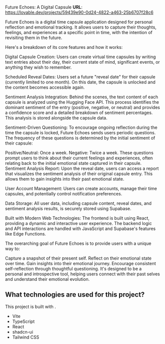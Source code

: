Future Echoes: A Digital Capsule
**URL**: https://lovable.dev/projects/59439e90-0d24-4822-a463-25b6707f28c6


Future Echoes is a digital time capsule application designed for personal reflection and emotional tracking. It allows users to capture their thoughts, feelings, and experiences at a specific point in time, with the intention of revisiting them in the future.

Here's a breakdown of its core features and how it works:

Digital Capsule Creation: Users can create virtual time capsules by writing text entries about their day, their current state of mind, significant events, or anything they wish to remember.

Scheduled Reveal Dates: Users set a future "reveal date" for their capsule (currently limited to one month). On this date, the capsule is unlocked and the content becomes accessible again.

Sentiment Analysis Integration: Behind the scenes, the text content of each capsule is analyzed using the Hugging Face API. This process identifies the dominant sentiment of the entry (positive, negative, or neutral) and provides a confidence score and a detailed breakdown of sentiment percentages. This analysis is stored alongside the capsule data.

Sentiment-Driven Questioning: To encourage ongoing reflection during the time the capsule is locked, Future Echoes sends users periodic questions. The frequency of these questions is determined by the initial sentiment of their capsule:

Positive/Neutral: Once a week.
Negative: Twice a week.
These questions prompt users to think about their current feelings and experiences, often relating back to the initial emotional state captured in their capsule.
Sentiment Analysis Report: Upon the reveal date, users can access a report that visualizes the sentiment analysis of their original capsule entry. This allows them to gain insights into their past emotional state.

User Account Management: Users can create accounts, manage their time capsules, and potentially control notification preferences.

Data Storage: All user data, including capsule content, reveal dates, and sentiment analysis results, is securely stored using Supabase.

Built with Modern Web Technologies: The frontend is built using React, providing a dynamic and interactive user experience. The backend logic and API interactions are handled with JavaScript and Supabase's features like Edge Functions.

The overarching goal of Future Echoes is to provide users with a unique way to:

Capture a snapshot of their present self.
Reflect on their emotional state over time.
Gain insights into their emotional journey.
Encourage consistent self-reflection through thoughtful questioning.
It's designed to be a personal and introspective tool, helping users connect with their past selves and understand their emotional evolution.

## What technologies are used for this project?

This project is built with .

- Vite
- TypeScript
- React
- shadcn-ui
- Tailwind CSS




